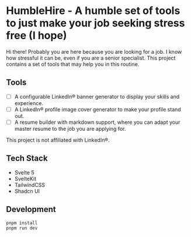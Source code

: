 # HumbleHire - A humble set of tools to just make your job seeking stress free (I hope)

Hi there! Probably you are here because you are looking for a job. I know how stressful it can be, even if you are a senior specialist. This project contains a set of tools that may help you in this routine.

## Tools

- [ ] A configurable LinkedIn® banner generator to display your skills and experience.
- [ ] A LinkedIn® profile image cover generator to make your profile stand out.
- [ ] A resume builder with markdown support, where you can adapt your master resume to the job you are applying for.

This project is not affiliated with LinkedIn®.

## Tech Stack

- Svelte 5
- SvelteKit
- TailwindCSS
- Shadcn UI

## Development

```bash
pnpm install
pnpm run dev
```
